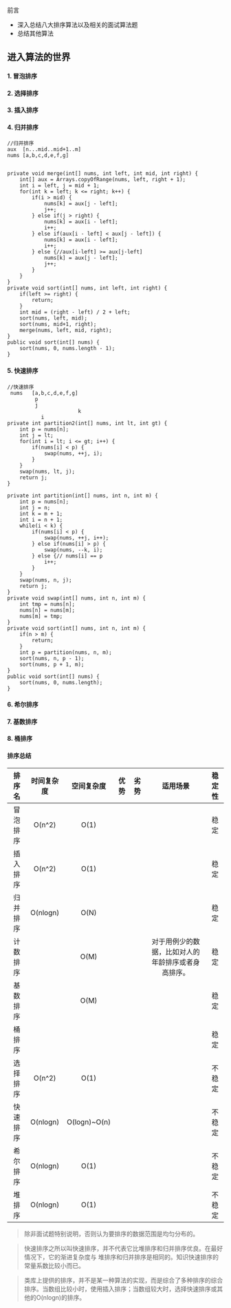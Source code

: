 前言

- 深入总结八大排序算法以及相关的面试算法题
- 总结其他算法

## 进入算法的世界

#### 1. 冒泡排序

#### 2. 选择排序

#### 3. 插入排序

#### 4. 归并排序

```
//归并排序
aux  [n...mid..mid+1..m]
nums [a,b,c,d,e,f,g]


private void merge(int[] nums, int left, int mid, int right) {
	int[] aux = Arrays.copyOfRange(nums, left, right + 1);
	int i = left, j = mid + 1;
	for(int k = left; k <= right; k++) {
		if(i > mid) {
			nums[k] = aux[j - left];
			j++;
		} else if(j > right) {
			nums[k] = aux[i - left];
			i++;
		} else if(aux[i - left] < aux[j - left]) {
			nums[k] = aux[i - left];
			i++;
		} else {//aux[i-left] >= aux[j-left]
			nums[k] = aux[j - left];
			j++;
		}
	}
}
private void sort(int[] nums, int left, int right) {
	if(left >= right) {
		return;
	}
	int mid = (right - left) / 2 + left;
	sort(nums, left, mid);
	sort(nums, mid+1, right);
	merge(nums, left, mid, right);
}
public void sort(int[] nums) {
	sort(nums, 0, nums.length - 1);
}
```



#### 5. 快速排序

```
//快速排序
 nums   [a,b,c,d,e,f,g]
         p
         j
                       k   
           i  
private int partition2(int[] nums, int lt, int gt) {
	int p = nums[n];
	int j = lt;
	for(int i = lt; i <= gt; i++) {
		if(nums[i] < p) {
			swap(nums, ++j, i);
		}
	}
	swap(nums, lt, j);
	return j;
}

private int partition(int[] nums, int n, int m) {
	int p = nums[n];
	int j = n;
	int k = m + 1;
	int i = n + 1;
	while(i < k) {
		if(nums[i] < p) {
			swap(nums, ++j, i++);
		} else if(nums[i] > p) {
			swap(nums, --k, i);
		} else {// nums[i] == p
			i++;
		}
	}
	swap(nums, n, j);
	return j;
}
private void swap(int[] nums, int n, int m) {
	int tmp = nums[n];
	nums[n] = nums[m];
	nums[m] = tmp;
}
private void sort(int[] nums, int n, int m) {
	if(n > m) {
		return;
	}
	int p = partition(nums, n, m);
	sort(nums, n, p - 1);
	sort(nums, p + 1, m);
} 
public void sort(int[] nums) {
	sort(nums, 0, nums.length);
} 
```



#### 6. 希尔排序

#### 7. 基数排序

#### 8. 桶排序





#### 排序总结

| 排序名  |  时间复杂度   |    空间复杂度     |  优势  |  劣势  |           适用场景            | 稳定性  |
| :--: | :------: | :----------: | :--: | :--: | :-----------------------: | :--: |
| 冒泡排序 |  O(n^2)  |     O(1)     |      |      |                           |  稳定  |
| 插入排序 |  O(n^2)  |     O(1)     |      |      |                           |  稳定  |
| 归并排序 | O(nlogn) |     O(N)     |      |      |                           |  稳定  |
| 计数排序 |          |     O(M)     |      |      | 对于用例少的数据，比如对人的年龄排序或者身高排序。 |  稳定  |
| 基数排序 |          |     O(M)     |      |      |                           |  稳定  |
| 桶排序  |          |              |      |      |                           |  稳定  |
| 选择排序 |  O(n^2)  |     O(1)     |      |      |                           | 不稳定  |
| 快速排序 | O(nlogn) | O(logn)~O(n) |      |      |                           | 不稳定  |
| 希尔排序 | O(nlogn) |     O(1)     |      |      |                           | 不稳定  |
| 堆排序  | O(nlogn) |     O(1)     |      |      |                           | 不稳定  |

> 除非面试题特别说明，否则认为要排序的数据范围是均匀分布的。

> 快速排序之所以叫快速排序，并不代表它比堆排序和归并排序优良。在最好情况下，它的渐进复杂度与 堆排序和归并排序是相同的。知识快速排序的常量系数比较小而已。

> 类库上提供的排序，并不是某一种算法的实现，而是综合了多种排序的综合排序。当数组比较小时，使用插入排序；当数组较大时，选择快速排序或其他的O(nlogn)的排序。


